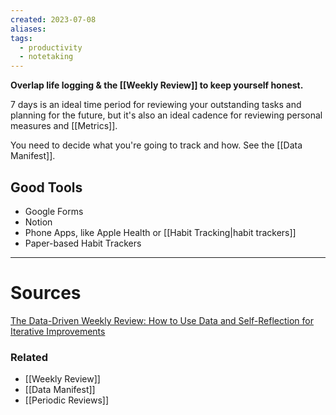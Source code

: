 ```yaml
---
created: 2023-07-08
aliases: 
tags:
  - productivity
  - notetaking
---
```

**Overlap life logging & the [[Weekly Review]] to keep yourself honest.**

7 days is an ideal time period for reviewing your outstanding tasks and planning for the future, but it's also an ideal cadence for reviewing personal measures and [[Metrics]].

You need to decide what you're going to track and how. See the [[Data Manifest]].

## Good Tools

- Google Forms
- Notion
- Phone Apps, like Apple Health or [[Habit Tracking|habit trackers]]
- Paper-based Habit Trackers

---

# Sources

[The Data-Driven Weekly Review: How to Use Data and Self-Reflection for Iterative Improvements](http://www.markwk.com/data-driven-weekly-review.html)

### Related
- [[Weekly Review]]
- [[Data Manifest]]
- [[Periodic Reviews]]